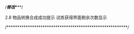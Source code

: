 /*************************修改****************************/

2.8
物品转换合成成功提示
试炼获得界面剩余次数显示



/*********************************************************/
